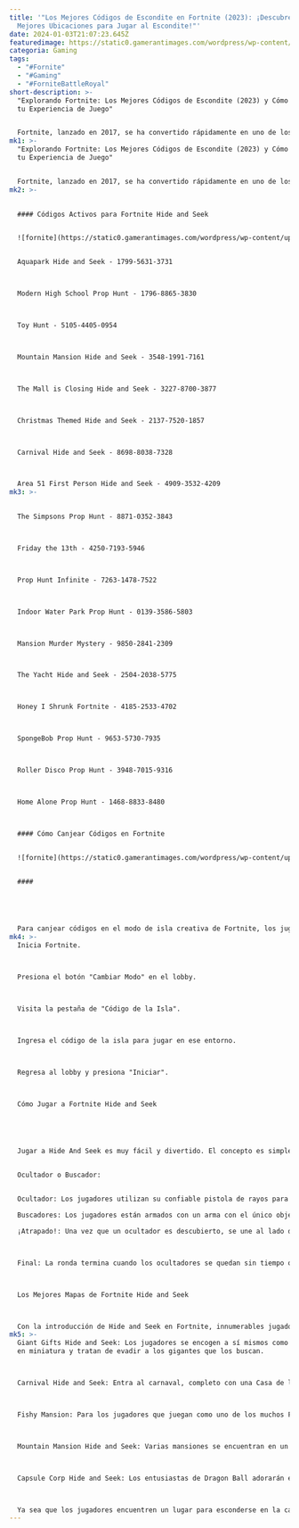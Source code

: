 ```yaml
---
title: '"Los Mejores Códigos de Escondite en Fortnite (2023): ¡Descubre las
  Mejores Ubicaciones para Jugar al Escondite!"'
date: 2024-01-03T21:07:23.645Z
featuredimage: https://static0.gamerantimages.com/wordpress/wp-content/uploads/2023/12/fortnite-2.jpg?q=50&fit=contain&w=1140&h=&dpr=1.5
categoria: Gaming
tags:
  - "#Fornite"
  - "#Gaming"
  - "#ForniteBattleRoyal"
short-description: >-
  "Explorando Fortnite: Los Mejores Códigos de Escondite (2023) y Cómo Mejorar
  tu Experiencia de Juego"


  Fortnite, lanzado en 2017, se ha convertido rápidamente en uno de los juegos gratuitos más populares en consolas y PC. Los jugadores pueden unirse a lobbies de battle royale solos, en dúos, tríos o escuadrones y competir contra otros jugadores de todo el m
mk1: >-
  "Explorando Fortnite: Los Mejores Códigos de Escondite (2023) y Cómo Mejorar
  tu Experiencia de Juego"


  Fortnite, lanzado en 2017, se ha convertido rápidamente en uno de los juegos gratuitos más populares en consolas y PC. Los jugadores pueden unirse a lobbies de battle royale solos, en dúos, tríos o escuadrones y competir contra otros jugadores de todo el mundo para lograr victorias. A lo largo de los años, Fortnite ha lanzado varios modos diferentes, similar a la experiencia que se encuentra en Roblox, mejorando aún más la experiencia de juego, incluyendo el favorito de los fanáticos, Hide and Seek (también conocido como Prop Hunt). Con la expansión, ahora se pueden canjear códigos para reclamar activos en el juego, como emoticones, trajes y más.
mk2: >-
  

  #### Códigos Activos para Fortnite Hide and Seek 


  ![fornite](https://static0.gamerantimages.com/wordpress/wp-content/uploads/2023/12/fortnitehideandseek.jpg?q=50&fit=crop&w=1500&dpr=1.5 "fornite")


  Aquapark Hide and Seek - 1799-5631-3731



  Modern High School Prop Hunt - 1796-8865-3830



  Toy Hunt - 5105-4405-0954



  Mountain Mansion Hide and Seek - 3548-1991-7161



  The Mall is Closing Hide and Seek - 3227-8700-3877



  Christmas Themed Hide and Seek - 2137-7520-1857



  Carnival Hide and Seek - 8698-8038-7328



  Area 51 First Person Hide and Seek - 4909-3532-4209
mk3: >-
  

  The Simpsons Prop Hunt - 8871-0352-3843



  Friday the 13th - 4250-7193-5946



  Prop Hunt Infinite - 7263-1478-7522



  Indoor Water Park Prop Hunt - 0139-3586-5803



  Mansion Murder Mystery - 9850-2841-2309



  The Yacht Hide and Seek - 2504-2038-5775



  Honey I Shrunk Fortnite - 4185-2533-4702



  SpongeBob Prop Hunt - 9653-5730-7935



  Roller Disco Prop Hunt - 3948-7015-9316



  Home Alone Prop Hunt - 1468-8833-8480



  #### Cómo Canjear Códigos en Fortnite


  ![fornite](https://static0.gamerantimages.com/wordpress/wp-content/uploads/2023/12/fortnite-creative-island-code.jpg?q=50&fit=crop&w=1500&dpr=1.5 "fornite")


  #### 





  Para canjear códigos en el modo de isla creativa de Fortnite, los jugadores deben seguir algunos pasos sencillos. Si alguno de los códigos no funciona, podría deberse a que los jugadores lo ingresaron incorrectamente o porque el código caducó recientemente o ya fue canjeado.
mk4: >-
  Inicia Fortnite.



  Presiona el botón "Cambiar Modo" en el lobby.



  Visita la pestaña de "Código de la Isla".



  Ingresa el código de la isla para jugar en ese entorno.



  Regresa al lobby y presiona "Iniciar".



  Cómo Jugar a Fortnite Hide and Seek





  Jugar a Hide And Seek es muy fácil y divertido. El concepto es simple; los jugadores son asignados al papel de 


  Ocultador o Buscador:


  Ocultador: Los jugadores utilizan su confiable pistola de rayos para copiar los datos de un objeto en la zona y transformarse en una copia, que luego deben ocultar en el área.

  Buscadores: Los jugadores están armados con un arma con el único objetivo de encontrar y derribar a los jugadores ocultos.

  ¡Atrapado!: Una vez que un ocultador es descubierto, se une al lado de los buscadores y los ayuda a cazar a los ocultadores restantes.



  Final: La ronda termina cuando los ocultadores se quedan sin tiempo o cuando los buscadores descubren a todos los ocultadores restantes.



  Los Mejores Mapas de Fortnite Hide and Seek



  Con la introducción de Hide and Seek en Fortnite, innumerables jugadores se están alineando para unirse al modo de juego y jugar en uno de los muchos mapas disponibles. Después de que más áreas se han vuelto accesibles al público, aquí hay cinco de los mapas más jugados y qué tipo de experiencia ofrecen a la base de usuarios:
mk5: >-
  Giant Gifts Hide and Seek: Los jugadores se encogen a sí mismos como juguetes
  en miniatura y tratan de evadir a los gigantes que los buscan.



  Carnival Hide and Seek: Entra al carnaval, completo con una Casa de los Espejos, y utiliza los numerosos obstáculos para obtener ventajas.



  Fishy Mansion: Para los jugadores que juegan como uno de los muchos Fishsticks, este puede ser el mapa más adecuado para ellos.



  Mountain Mansion Hide and Seek: Varias mansiones se encuentran en un laberinto de montaña en este clásico mapa de 16 jugadores.



  Capsule Corp Hide and Seek: Los entusiastas de Dragon Ball adorarán esta etapa, que incluye el edificio de Capsule Corp.



  Ya sea que los jugadores encuentren un lugar para esconderse en la casa McCallister o busquen en cada rincón del edificio de Capsule Corp, el modo Hide and Seek/Prop Hunt sigue siendo un punto brillante para los jugadores de Fortnite y una forma fácil de subir de nivel de experiencia al mismo tiempo.
---
```

